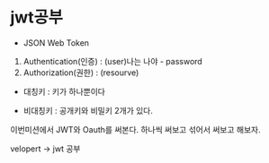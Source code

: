 # jwt공부
- JSON Web Token
1. Authentication(인증) : (user)나는 나야 - password
2. Authorization(권한) : (resourve)

- 대칭키 : 키가 하나뿐이다

- 비대칭키 : 공개키와 비밀키 2개가 있다.

이번미션에서 JWT와 Oauth를 써본다. 하나씩 써보고 섞어서 써보고 해보자.  

velopert -> jwt 공부  
